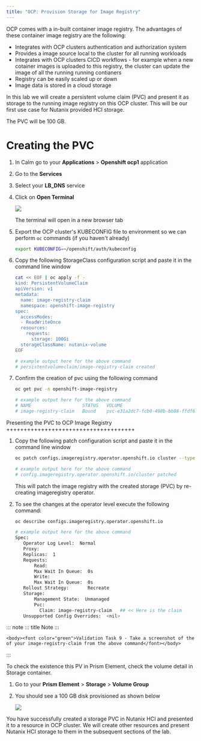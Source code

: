 ```yaml
---
title: "OCP: Provision Storage for Image Registry"
---
```


OCP comes with a in-built container image registry. The advantages of
these container image registry are the following:

-   Integrates with OCP clusters authentication and authorization system
-   Provides a image source local to the cluster for all running
    workloads
-   Integrates with OCP clusters CICD workflows - for example when a new
    cotainer images is uploaded to this registry, the cluster can update
    the image of all the running running contianers
-   Registry can be easily scaled up or down
-   Image data is stored in a cloud storage

In this lab we will create a persistent volume claim (PVC) and present
it as storage to the running image registry on this OCP cluster. This
will be our first use case for Nutanix provided HCI storage.

The PVC will be 100 GB.

# Creating the PVC

1.  In Calm go to your **Applications** \> **Openshift ocp1**
    application

2.  Go to the **Services**

3.  Select your **LB_DNS** service

4.  Click on **Open Terminal**

    ![](images/ocp_lbdns_terminal.png)

    The terminal will open in a new browser tab

5.  Export the OCP cluster\'s KUBECONFIG file to environment so we can
    perform `oc` commands (if you haven\'t already)

    ``` bash
    export KUBECONFIG=~/openshift/auth/kubeconfig
    ```

6.  Copy the following StorageClass configuration script and paste it in
    the command line window

    ``` bash
    cat << EOF | oc apply -f -
    kind: PersistentVolumeClaim
    apiVersion: v1
    metadata:
      name: image-registry-claim
      namespace: openshift-image-registry
    spec:
      accessModes:
      - ReadWriteOnce
      resources:
        requests:
          storage: 100Gi
      storageClassName: nutanix-volume
    EOF
    ```

    ``` bash
    # example output here for the above command
    # persistentvolumeclaim/image-registry-claim created
    ```

7.  Confirm the creation of pvc using the following command

    ``` bash
    oc get pvc -n openshift-image-registry
    ```

    ``` bash
    # example output here for the above command
    # NAME                   STATUS   VOLUME                                     CAPACITY   ACCESS MODES   STORAGECLASS     AGE
    # image-registry-claim   Bound    pvc-e31a2dc7-fcb0-498b-bb88-ffdf61aeaa81   100Gi      RWO            nutanix-volume   2m14s
    ```

Presenting the PVC to OCP Image Registry
+++++++++++++++++++++++++++++++++++++

1.  Copy the following patch configuration script and paste it in the
    command line window

    ``` bash
    oc patch configs.imageregistry.operator.openshift.io cluster --type merge --patch '{"spec":{"managementState":"Managed","storage":{"pvc":{"claim":"image-registry-claim"}},"rolloutStrategy": "Recreate"}}'
    ```

    ``` bash
    # example output here for the above command
    # config.imageregistry.operator.openshift.io/cluster patched
    ```

    This will patch the image registry with the created storage (PVC) by
    re-creating imageregistry operator.

2.  To see the changes at the operator level execute the following
    command:

    ``` bash
    oc describe configs.imageregistry.operator.openshift.io
    ```

    ``` bash
    # example output here for the above command
    Spec:
       Operator Log Level:  Normal
       Proxy:
       Replicas:  1
       Requests:
           Read:
           Max Wait In Queue:  0s
           Write:
           Max Wait In Queue:  0s
       Rollout Strategy:       Recreate
       Storage:
           Management State:  Unmanaged
           Pvc:
             Claim: image-registry-claim   ## << Here is the claim
       Unsupported Config Overrides:  <nil>
    ```

::: note
::: title
Note
:::

```{=html}
<body><font color="green">Validation Task 9 - Take a screenshot of the of your image-registry-claim from the above command</font></body>
```
:::

To check the existence this PV in Prism Element, check the volume detail
in Storage container.

1.  Go to your **Prism Element** \> **Storage** \> **Volume Group**

2.  You should see a 100 GB disk provisioned as shown below

    ![](images/ocp_pv_vg.png)

You have successfully created a storage PVC in Nutanix HCI and presented
it to a resource in OCP cluster. We will create other resources and
present Nutanix HCI storage to them in the subsequent sections of the
lab.
